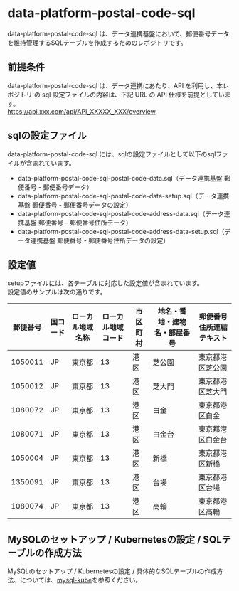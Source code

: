 # data-platform-postal-code-sql 
data-platform-postal-code-sql は、データ連携基盤において、郵便番号データを維持管理するSQLテーブルを作成するためのレポジトリです。  

## 前提条件  
data-platform-postal-code-sql は、データ連携にあたり、API を利用し、本レポジトリ の sql 設定ファイルの内容は、下記 URL の API 仕様を前提としています。  
https://api.xxx.com/api/API_XXXXX_XXX/overview

## sqlの設定ファイル
data-platform-postal-code-sql には、sqlの設定ファイルとして以下のsqlファイルが含まれています。  

* data-platform-postal-code-sql-postal-code-data.sql（データ連携基盤 郵便番号 - 郵便番号データ）
* data-platform-postal-code-sql-postal-code-data-setup.sql（データ連携基盤 郵便番号 - 郵便番号データの設定）
* data-platform-postal-code-sql-postal-code-address-data.sql（データ連携基盤 郵便番号 - 郵便番号住所データ）
* data-platform-postal-code-sql-postal-code-address-data-setup.sql（データ連携基盤 郵便番号 - 郵便番号住所データの設定）

## 設定値

setupファイルには、各テーブルに対応した設定値が含まれています。  
設定値のサンプルは次の通りです。

| 郵便番号 | 国コード | ローカル地域名称 | ローカル地域コード | 市区町村 | 地名・番地・建物名・部屋番号              | 郵便番号住所連結テキスト                       | 
| -------- | -------- | ---------- | ------------------ | ---------- | ------------------------ | ---------------------------------- | 
| 1050011  | JP       | 東京都     | 13                 | 港区       | 芝公園                   | 東京都港区芝公園                   | 
| 1050012  | JP       | 東京都     | 13                 | 港区       | 芝大門                   | 東京都港区芝大門                   | 
| 1080072  | JP       | 東京都     | 13                 | 港区       | 白金                     | 東京都港区白金                     | 
| 1080071  | JP       | 東京都     | 13                 | 港区       | 白金台                   | 東京都港区白金台                   | 
| 1050004  | JP       | 東京都     | 13                 | 港区       | 新橋                     | 東京都港区新橋                     | 
| 1350091  | JP       | 東京都     | 13                 | 港区       | 台場                     | 東京都港区台場                     | 
| 1080074  | JP       | 東京都     | 13                 | 港区       | 高輪                     | 東京都港区高輪                     | 

## MySQLのセットアップ / Kubernetesの設定 / SQLテーブルの作成方法
MySQLのセットアップ / Kubernetesの設定 / 具体的なSQLテーブルの作成方法、については、[mysql-kube](https://github.com/latonaio/mysql-kube)を参照ください。
